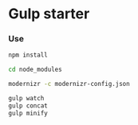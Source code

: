 # Gulp starter

### Use

```sh
npm install

cd node_modules

modernizr -c modernizr-config.json

gulp watch
gulp concat
gulp minify
```
